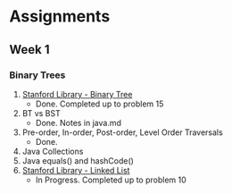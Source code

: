 # Assignments
## Week 1
### Binary Trees
1. [Stanford Library - Binary Tree](http://cslibrary.stanford.edu/110/BinaryTrees.html)
	* Done. Completed up to problem 15
1. BT vs BST
	* Done. Notes in java.md
1. Pre-order, In-order, Post-order, Level Order Traversals
	* Done.
1. Java Collections
1. Java equals() and hashCode()
1. [Stanford Library - Linked List](http://cslibrary.stanford.edu/103/LinkedListBasics.pdf)
	* In Progress. Completed up to problem 10
